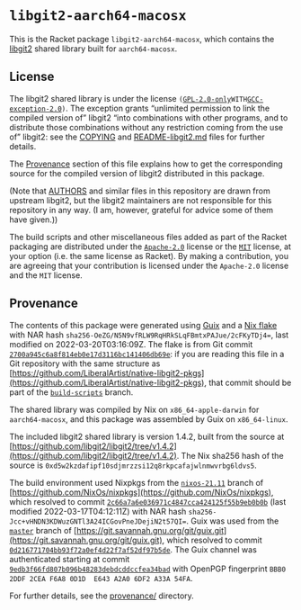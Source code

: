 # `libgit2-aarch64-macosx`

This is the Racket package `libgit2-aarch64-macosx`, which contains the
[libgit2](https://libgit2.org) shared library built for
`aarch64-macosx`.

## License

The libgit2 shared library is under the license
`(`[`GPL-2.0-only`](https://spdx.org/licenses/GPL-2.0-only.html)` WITH
`[`GCC-exception-2.0`](https://spdx.org/licenses/GCC-exception-2.0.html)`)`.
The exception grants “unlimited permission to link the compiled version
of” libgit2 “into combinations with other programs, and to distribute
those combinations without any restriction coming from the use of”
libgit2: see the [COPYING](./COPYING) and
[README-libgit2.md](./README-libgit2.md) files for further details.

The [Provenance](#provenance) section of this file explains how to get
the corresponding source for the compiled version of libgit2 distributed
in this package.

\(Note that [AUTHORS](./AUTHORS) and similar files in this repository
are drawn from upstream libgit2, but the libgit2 maintainers are not
responsible for this repository in any way. (I am, however, grateful for
advice some of them have given.))

The build scripts and other miscellaneous files added as part of the
Racket packaging are distributed under the
[`Apache-2.0`](https://spdx.org/licenses/Apache-2.0.html) license or the
[`MIT`](https://spdx.org/licenses/MIT.html) license, at your option
(i.e. the same license as Racket). By making a contribution, you are
agreeing that your contribution is licensed under the `Apache-2.0`
license and the `MIT` license.

## Provenance

The contents of this package were generated using
[Guix](https://guix.gnu.org) and a [Nix
flake](https://nixos.org/manual/nix/stable/command-ref/new-cli/nix3-flake.html)
with NAR hash `sha256-OeZG/N5N9vfRLW9RqHRkSLqFBmtxPAJue/2cFKyTDj4=`,
last modified on 2022-03-20T03:16:09Z. The flake is from Git commit
[`2700a945c6a8f814eb0e17d3116bc141406db69e`](https://github.com/LiberalArtist/native-libgit2-pkgs/commit/2700a945c6a8f814eb0e17d3116bc141406db69e):
if you are reading this file in a Git repository with the same structure
as
[https://github.com/LiberalArtist/native-libgit2-pkgs](https://github.com/LiberalArtist/native-libgit2-pkgs),
that commit should be part of the
[`build-scripts`](https://github.com/LiberalArtist/native-libgit2-pkgs/tree/build-scripts)
branch.

The shared library was compiled by Nix on `x86_64-apple-darwin` for
`aarch64-macosx`, and this package was assembled by Guix on
`x86_64-linux`.

The included libgit2 shared library is version 1.4.2, built from the
source at
[https://github.com/libgit2/libgit2/tree/v1.4.2](https://github.com/libgit2/libgit2/tree/v1.4.2).
The Nix sha256 hash of the source is
`0xd5w2kzdafipf10sdjmrzzsi12q8rkpcafajwlnmwvrbg6ldvs5`.

The build environment used Nixpkgs from the
[`nixos-21.11`](https://github.com/NixOs/nixpkgs/tree/nixos-21.11)
branch of
[https://github.com/NixOs/nixpkgs](https://github.com/NixOs/nixpkgs),
which resolved to commit
[`2c66a7a6e036971c4847cca424125f55b9eb0b0b`](https://github.com/NixOs/nixpkgs/commit/2c66a7a6e036971c4847cca424125f55b9eb0b0b)
\(last modified 2022-03-17T04:12:11Z) with NAR hash
`sha256-Jcc+vHNDN3KDWuzGNTl3A24ICGovPneJDejiN2t57QI=`. Guix was used
from the
[`master`](https://git.savannah.gnu.org/cgit/guix.git/log/?h=master)
branch of
[https://git.savannah.gnu.org/git/guix.git](https://git.savannah.gnu.org/git/guix.git),
which resolved to commit
[`0d216771704bb93f72a0ef4d22f7af52df97b5de`](https://git.savannah.gnu.org/cgit/guix.git/tree/?id=0d216771704bb93f72a0ef4d22f7af52df97b5de).
The Guix channel was authenticated starting at commit
[`9edb3f66fd807b096b48283debdcddccfea34bad`](https://git.savannah.gnu.org/cgit/guix.git/tree/?id=9edb3f66fd807b096b48283debdcddccfea34bad)
with OpenPGP fingerprint `BBB0 2DDF 2CEA F6A8 0D1D  E643 A2A0 6DF2 A33A
54FA`.

For further details, see the [provenance/](./provenance/) directory.
